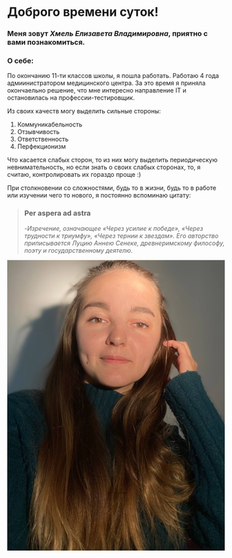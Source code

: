 # Доброго времени суток!
### Меня зовут _Хмель Елизавета Владимировна_, приятно с вами познакомиться.

### О себе:
По окончанию 11-ти классов школы, я пошла работать. Работаю 4 года адмиинистратором медицинского центра. За это время я приняла окончаельно решение, что мне интересно направление IT и остановилась на профессии-тестировщик.

Из своих качеств могу выделить сильные стороны: 
1. Коммуникабельность
2. Отзывчивость
3. Ответственность 
4. Перфекционизм
   
Что касается слабых сторон, то из них могу выделить периодическую невнимательность, но если знать о своих слабых сторонах, то, я считаю, контролировать их гораздо проще :)

При столкновении со сложностями, будь то в жизни, будь то в работе или изучении чего то нового, я постоянно вспоминаю цитату: 
> ### __Per aspera ad astra__ 
> 
> -_Изречение, означающее «Через усилие к победе», «Через трудности к триумфу», «Через тернии к звездам». Его авторство приписывается Луцию Аннею Сенеке, древнеримскому философу, поэту и государственному деятелю_.


![Alt text](photo_5377853982002759697_y.jpg)


